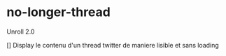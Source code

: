 # no-longer-thread
Unroll 2.0

[] Display le contenu d'un thread twitter de maniere lisible et sans loading
